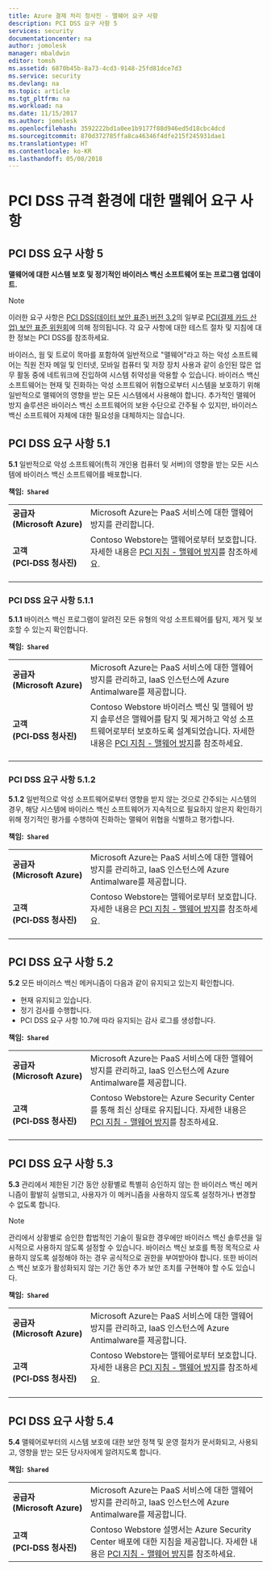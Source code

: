 ```yaml
---
title: Azure 결제 처리 청사진 - 맬웨어 요구 사항
description: PCI DSS 요구 사항 5
services: security
documentationcenter: na
author: jomolesk
manager: mbaldwin
editor: tomsh
ms.assetid: 6870b45b-8a73-4cd3-9148-25fd81dce7d3
ms.service: security
ms.devlang: na
ms.topic: article
ms.tgt_pltfrm: na
ms.workload: na
ms.date: 11/15/2017
ms.author: jomolesk
ms.openlocfilehash: 3592222bd1a0ee1b9177f88d946ed5d18cbc4dcd
ms.sourcegitcommit: 870d372785ffa8ca46346f4dfe215f245931dae1
ms.translationtype: HT
ms.contentlocale: ko-KR
ms.lasthandoff: 05/08/2018
---
```

# <a name="malware-requirements-for-pci-dss-compliant-environments"></a>PCI DSS 규격 환경에 대한 맬웨어 요구 사항 
## <a name="pci-dss-requirement-5"></a>PCI DSS 요구 사항 5

**맬웨어에 대한 시스템 보호 및 정기적인 바이러스 백신 소프트웨어 또는 프로그램 업데이트.**  

> [!NOTE]
> 이러한 요구 사항은 [PCI DSS(데이터 보안 표준) 버전 3.2](https://www.pcisecuritystandards.org/document_library?category=pcidss&document=pci_dss)의 일부로 [PCI(결제 카드 산업) 보안 표준 위원회](https://www.pcisecuritystandards.org/pci_security/)에 의해 정의됩니다. 각 요구 사항에 대한 테스트 절차 및 지침에 대한 정보는 PCI DSS를 참조하세요.

바이러스, 웜 및 트로이 목마를 포함하여 일반적으로 "맬웨어"라고 하는 악성 소프트웨어는 직원 전자 메일 및 인터넷, 모바일 컴퓨터 및 저장 장치 사용과 같이 승인된 많은 업무 활동 중에 네트워크에 진입하여 시스템 취약성을 악용할 수 있습니다. 바이러스 백신 소프트웨어는 현재 및 진화하는 악성 소프트웨어 위협으로부터 시스템을 보호하기 위해 일반적으로 맬웨어의 영향을 받는 모든 시스템에서 사용해야 합니다. 추가적인 맬웨어 방지 솔루션은 바이러스 백신 소프트웨어의 보완 수단으로 간주될 수 있지만, 바이러스 백신 소프트웨어 자체에 대한 필요성을 대체하지는 않습니다.

## <a name="pci-dss-requirement-51"></a>PCI DSS 요구 사항 5.1

**5.1** 일반적으로 악성 소프트웨어(특히 개인용 컴퓨터 및 서버)의 영향을 받는 모든 시스템에 바이러스 백신 소프트웨어를 배포합니다.

**책임:&nbsp;&nbsp;`Shared`**

|||
|---|---|
| **공급자<br />(Microsoft&nbsp;Azure)** | Microsoft Azure는 PaaS 서비스에 대한 맬웨어 방지를 관리합니다. |
| **고객<br />(PCI&#8209;DSS&nbsp;청사진)** | Contoso Webstore는 맬웨어로부터 보호합니다. 자세한 내용은 [PCI 지침 - 맬웨어 방지](payment-processing-blueprint.md#security-and-malware-protection)를 참조하세요.<br /><br />|



### <a name="pci-dss-requirement-511"></a>PCI DSS 요구 사항 5.1.1

**5.1.1** 바이러스 백신 프로그램이 알려진 모든 유형의 악성 소프트웨어를 탐지, 제거 및 보호할 수 있는지 확인합니다.

**책임:&nbsp;&nbsp;`Shared`**

|||
|---|---|
| **공급자<br />(Microsoft&nbsp;Azure)** | Microsoft Azure는 PaaS 서비스에 대한 맬웨어 방지를 관리하고, IaaS 인스턴스에 Azure Antimalware를 제공합니다. |
| **고객<br />(PCI&#8209;DSS&nbsp;청사진)** | Contoso Webstore 바이러스 백신 및 맬웨어 방지 솔루션은 맬웨어를 탐지 및 제거하고 악성 소프트웨어로부터 보호하도록 설계되었습니다. 자세한 내용은 [PCI 지침 - 맬웨어 방지](payment-processing-blueprint.md#security-and-malware-protection)를 참조하세요.<br /><br />|



### <a name="pci-dss-requirement-512"></a>PCI DSS 요구 사항 5.1.2

**5.1.2** 일반적으로 악성 소프트웨어로부터 영향을 받지 않는 것으로 간주되는 시스템의 경우, 해당 시스템에 바이러스 백신 소프트웨어가 지속적으로 필요하지 않은지 확인하기 위해 정기적인 평가를 수행하여 진화하는 맬웨어 위협을 식별하고 평가합니다.

**책임:&nbsp;&nbsp;`Shared`**

|||
|---|---|
| **공급자<br />(Microsoft&nbsp;Azure)** | Microsoft Azure는 PaaS 서비스에 대한 맬웨어 방지를 관리하고, IaaS 인스턴스에 Azure Antimalware를 제공합니다. |
| **고객<br />(PCI&#8209;DSS&nbsp;청사진)** | Contoso Webstore는 맬웨어로부터 보호합니다. 자세한 내용은 [PCI 지침 - 맬웨어 방지](payment-processing-blueprint.md#security-and-malware-protection)를 참조하세요.<br /><br />|



## <a name="pci-dss-requirement-52"></a>PCI DSS 요구 사항 5.2

**5.2** 모든 바이러스 백신 메커니즘이 다음과 같이 유지되고 있는지 확인합니다.
- 현재 유지되고 있습니다.
- 정기 검사를 수행합니다.
- PCI DSS 요구 사항 10.7에 따라 유지되는 감사 로그를 생성합니다.

**책임:&nbsp;&nbsp;`Shared`**

|||
|---|---|
| **공급자<br />(Microsoft&nbsp;Azure)** | Microsoft Azure는 PaaS 서비스에 대한 맬웨어 방지를 관리하고, IaaS 인스턴스에 Azure Antimalware를 제공합니다. |
| **고객<br />(PCI&#8209;DSS&nbsp;청사진)** | Contoso Webstore는 Azure Security Center를 통해 최신 상태로 유지됩니다. 자세한 내용은 [PCI 지침 - 맬웨어 방지](payment-processing-blueprint.md#security-and-malware-protection)를 참조하세요.<br /><br />|



## <a name="pci-dss-requirement-53"></a>PCI DSS 요구 사항 5.3

**5.3** 관리에서 제한된 기간 동안 상황별로 특별히 승인하지 않는 한 바이러스 백신 메커니즘이 활발히 실행되고, 사용자가 이 메커니즘을 사용하지 않도록 설정하거나 변경할 수 없도록 합니다. 

> [!NOTE]
> 관리에서 상황별로 승인한 합법적인 기술이 필요한 경우에만 바이러스 백신 솔루션을 일시적으로 사용하지 않도록 설정할 수 있습니다. 바이러스 백신 보호를 특정 목적으로 사용하지 않도록 설정해야 하는 경우 공식적으로 권한을 부여받아야 합니다. 또한 바이러스 백신 보호가 활성화되지 않는 기간 동안 추가 보안 조치를 구현해야 할 수도 있습니다.

**책임:&nbsp;&nbsp;`Shared`**

|||
|---|---|
| **공급자<br />(Microsoft&nbsp;Azure)** | Microsoft Azure는 PaaS 서비스에 대한 맬웨어 방지를 관리하고, IaaS 인스턴스에 Azure Antimalware를 제공합니다. |
| **고객<br />(PCI&#8209;DSS&nbsp;청사진)** | Contoso Webstore는 맬웨어로부터 보호합니다. 자세한 내용은 [PCI 지침 - 맬웨어 방지](payment-processing-blueprint.md#security-and-malware-protection)를 참조하세요.<br /><br />|



## <a name="pci-dss-requirement-54"></a>PCI DSS 요구 사항 5.4

**5.4** 맬웨어로부터의 시스템 보호에 대한 보안 정책 및 운영 절차가 문서화되고, 사용되고, 영향을 받는 모든 당사자에게 알려지도록 합니다.

**책임:&nbsp;&nbsp;`Shared`**

|||
|---|---|
| **공급자<br />(Microsoft&nbsp;Azure)** | Microsoft Azure는 PaaS 서비스에 대한 맬웨어 방지를 관리하고, IaaS 인스턴스에 Azure Antimalware를 제공합니다. |
| **고객<br />(PCI&#8209;DSS&nbsp;청사진)** | Contoso Webstore 설명서는 Azure Security Center 배포에 대한 지침을 제공합니다. 자세한 내용은 [PCI 지침 - 맬웨어 방지](payment-processing-blueprint.md#security-and-malware-protection)를 참조하세요.|





